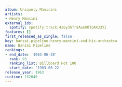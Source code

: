 ```yaml
---
album: Uniquely Manicini
artists:
- Henry Mancini
external_ids:
  spotify: spotify:track:4sGy3ATr8AaeKOTpAKJ3YJ
features: []
first_released_as_single: false
key: banzai-pipeline-henry-mancini-and-his-orchestra
name: Banzai Pipeline
rankings:
- end_date: '1963-06-28'
  rank: 93
  ranking_list: Billboard Hot 100
  start_date: '1963-06-22'
release_year: 1963
runtime: 152640
---
```


